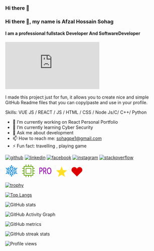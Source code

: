 ### Hi there 👋

### Hi there 👋, my name is Afzal Hossain Sohag
#### I am a professional fullstack Developer And SoftwareDeveloper
![I am a professional fullstack Developer And SoftwareDeveloper](https://www.123rf.com/photo_44827463_web-development-illustration-flat-design-banner-illustration-of-web-development-concept-flat-design-.html)

I made this project just for fun, it allows you to create nice and simple GitHub Readme files that you can copy/paste and use in your profile.

Skills: VUE JS / REACT / JS / HTML / CSS / Node Js/C/ C++/ Python 

- 🔭 I’m currently working on React Personal Portfolio 
- 🌱 I’m currently learning Cyber Security 
- 💬 Ask me about development 
- 📫 How to reach me: sohagpe1@gmail.com 
- ⚡ Fun fact: travelling , playing game 


[<img src='https://cdn.jsdelivr.net/npm/simple-icons@3.0.1/icons/github.svg' alt='github' height='40'>](https://github.com/afzal-sohag)  [<img src='https://cdn.jsdelivr.net/npm/simple-icons@3.0.1/icons/linkedin.svg' alt='linkedin' height='40'>](https://www.linkedin.com/in/https://www.linkedin.com/in/afzal-sohag007//)  [<img src='https://cdn.jsdelivr.net/npm/simple-icons@3.0.1/icons/facebook.svg' alt='facebook' height='40'>](https://www.facebook.com/https://www.facebook.com/Afzal.Sohag007/)  [<img src='https://cdn.jsdelivr.net/npm/simple-icons@3.0.1/icons/instagram.svg' alt='instagram' height='40'>](https://www.instagram.com/https://www.instagram.com/afzalsohag7/?hl=en/)  [<img src='https://cdn.jsdelivr.net/npm/simple-icons@3.0.1/icons/stackoverflow.svg' alt='stackoverflow' height='40'>](https://stackoverflow.com/users/https://stackoverflow.com/users/19320548/afzal-hossain-sohag)  

<a href='https://archiveprogram.github.com/'><img src='https://raw.githubusercontent.com/acervenky/animated-github-badges/master/assets/acbadge.gif' width='40' height='40'></a> <a href='https://docs.github.com/en/developers'><img src='https://raw.githubusercontent.com/acervenky/animated-github-badges/master/assets/devbadge.gif' width='40' height='40'></a> <a href='https://github.com/pricing'><img src='https://raw.githubusercontent.com/acervenky/animated-github-badges/master/assets/pro.gif' width='40' height='40'></a> <a href='https://stars.github.com/'><img src='https://raw.githubusercontent.com/acervenky/animated-github-badges/master/assets/starbadge.gif' width='35' height='35'></a> <a href='https://docs.github.com/en/github/supporting-the-open-source-community-with-github-sponsors'><img src='https://raw.githubusercontent.com/acervenky/animated-github-badges/master/assets/sponsorbadge.gif' width='35' height='35'></a> 

[![trophy](https://github-profile-trophy.vercel.app/?username=afzal-sohag)](https://github.com/ryo-ma/github-profile-trophy)

[![Top Langs](https://github-readme-stats.vercel.app/api/top-langs/?username=afzal-sohag)](https://github.com/anuraghazra/github-readme-stats)

![GitHub stats](https://github-readme-stats.vercel.app/api?username=afzal-sohag&show_icons=true&count_private=true)  

![GitHub Activity Graph](https://activity-graph.herokuapp.com/graph?username=afzal-sohag)  

![GitHub metrics](https://metrics.lecoq.io/afzal-sohag)  

![GitHub streak stats](https://github-readme-streak-stats.herokuapp.com/?user=afzal-sohag)  

![Profile views](https://gpvc.arturio.dev/afzal-sohag)  
